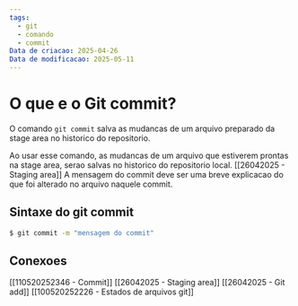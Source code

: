 ```yaml
---
tags:
  - git
  - comando
  - commit
Data de criacao: 2025-04-26
Data de modificacao: 2025-05-11
---
```


# O que e o Git commit?
O comando `git commit` salva as mudancas de um arquivo preparado da stage area no historico do repositorio.

Ao usar esse comando, as mudancas de um arquivo que estiverem prontas na stage area, serao salvas no historico do repositorio local. [[26042025 - Staging area]]
A mensagem do commit deve ser uma breve explicacao do que foi alterado no arquivo naquele commit.

## Sintaxe do git commit
```bash
$ git commit -m "mensagem do commit"
```

## Conexoes
[[110520252346 - Commit]]
[[26042025 - Staging area]]
[[26042025 - Git add]]
[[100520252226 - Estados de arquivos git]]